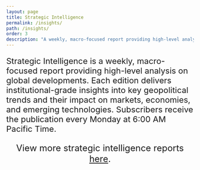 ```yaml
---
layout: page
title: Strategic Intelligence
permalink: /insights/
path: /insights/
order: 3
description: "A weekly, macro-focused report providing high-level analysis on global developments."
---
```


<p class="mt-5 mb-5 slide-in" style="font-size: 22px;">
  Strategic Intelligence is a weekly, macro-focused report providing high-level analysis on global developments. Each edition delivers institutional-grade insights into key geopolitical trends and their impact on markets, economies, and emerging technologies. Subscribers receive the publication every Monday at 6:00 AM Pacific Time. 
</p>

<div id="substack-feed-embed" class="slide-in"></div>


<p class="mt-5 slide-in-slower" style="font-size: 24px; text-align: center;">
  View more strategic intelligence reports <a target="_blank" href="https://pantheoninsights.substack.com">here</a>.
</p>

<script>
  window.SubstackFeedWidget = {
    substackUrl: "pantheoninsights.substack.com",
    posts: 6,
    layout: "right",
  };
</script>
<script src="https://substackapi.com/embeds/feed.js" async></script>
